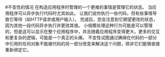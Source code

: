 #不变性的情况
在构造应用程序时管理的一个更难的事情是管理它的状态。 当应用程序可以异步执行代码时尤其如此。 让我们说你执行一些代码，但有些事情导致它等待（如HTTP请求或用户输入）。 完成后，您会注意到它期望更改的状态，因为其他一段代码异步执行并更改其值。
小规模处理这种行为可能是可以管理的，但是这可以显示在整个应用程序中，并且随着应用程序变得更大，更多的交互和更复杂的逻辑，可能是一个真正的头痛。
不变性试图通过确保在代码的一部分中引用的任何对象不能被代码的另一部分改变来解决这个问题，除非它们能够直接重新绑定它。